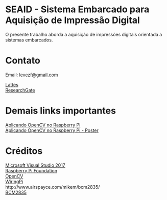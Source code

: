 # SEAID - Sistema Embarcado para Aquisição de Impressão Digital


O presente trabalho aborda a aquisição de impressões digitais orientada a sistemas embarcados.



# Contato

Email: levezf@gmail.com
<div><a href="http://lattes.cnpq.br/7222024208605675" title="Lattes">Lattes</a></div>
<div><a href="https://www.researchgate.net/profile/Felipe_Levez" title="ResearchGate">ResearchGate</a></div>
 

# Demais links importantes

<div><a href="http://wipex.scl.ifsp.edu.br/ocs/index.php/wipex/3wipex/paper/viewFile/120/69" title="Aplicando OpenCV no Raspberry Pi">Aplicando OpenCV no Raspberry Pi</a></div>
<div><a href="https://docs.google.com/presentation/d/1wCIzpAQl7LlBazhVSXqR5Ig9sspJiSlctFlrzqiw9GA/edit?usp=sharing" title="Aplicando OpenCV no Raspberry Pi - Poster">Aplicando OpenCV no Raspberry Pi - Poster</a></div>

# Créditos 

<div><a href="https://visualstudio.microsoft.com/pt-br/?rr=https%3A%2F%2Fwww.google.com.br%2F" title="Microsoft Visual Studio 2017">Microsoft Visual Studio 2017</a></div>
<div><a href="https://www.raspberrypi.org/" title="Raspberry Pi Foundation">Raspberry Pi Foundation</a></div>
<div><a href="https://opencv.org/" title="OpenCV">OpenCV</a></div>
<div><a href="http://wiringpi.com/" title="WiringPi">WiringPi</a></div>http://www.airspayce.com/mikem/bcm2835/
<div><a href="http://www.airspayce.com/mikem/bcm2835/" title="BCM2835">BCM2835</a></div>
